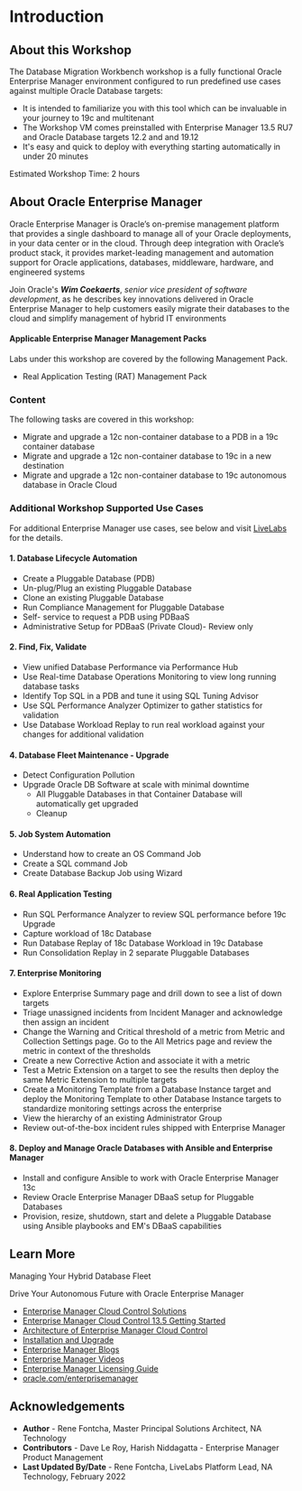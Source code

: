 # Introduction

## About this Workshop

The Database Migration Workbench workshop is a fully functional Oracle Enterprise Manager environment configured to run predefined use cases against multiple Oracle Database targets:

- It is intended to familiarize you with this tool which can be invaluable in your journey to 19c and multitenant
- The Workshop VM comes preinstalled with Enterprise Manager 13.5 RU7 and Oracle Database targets 12.2 and and 19.12
- It's easy and quick to deploy with everything starting automatically in under 20 minutes

Estimated Workshop Time: 2 hours

## About Oracle Enterprise Manager

Oracle Enterprise Manager is Oracle’s on-premise management platform that provides a single dashboard to manage all of your Oracle deployments, in your data center or in the cloud. Through deep integration with Oracle’s product stack, it provides market-leading management and automation support for Oracle applications, databases, middleware, hardware, and engineered systems

Join Oracle's ***Wim Coekaerts***, *senior vice president of software development*, as he describes key innovations delivered in Oracle Enterprise Manager to help customers easily migrate their databases to the cloud and simplify management of hybrid IT environments

[](youtube:MZJQx6MuHA0)


#### Applicable Enterprise Manager Management Packs

Labs under this workshop are covered by the following Management Pack.

- Real Application Testing (RAT) Management Pack

### Content

The following tasks are covered in this workshop:

- Migrate and upgrade a 12c non-container database to a PDB in a 19c container database
- Migrate and upgrade a 12c non-container database to 19c in a new destination
- Migrate and upgrade a 12c non-container database to 19c autonomous database in Oracle Cloud

### Additional Workshop Supported Use Cases

For additional Enterprise Manager use cases, see below and visit [LiveLabs](http://bit.ly/golivelabs) for the details.

#### 1. Database Lifecycle Automation

- Create a Pluggable Database (PDB)
- Un-plug/Plug an existing Pluggable Database
- Clone an existing Pluggable Database
- Run Compliance Management for Pluggable Database
- Self- service to request a PDB using PDBaaS
- Administrative Setup for PDBaaS (Private Cloud)- Review only

#### 2. Find, Fix, Validate

- View unified Database Performance via Performance Hub
- Use Real-time Database Operations Monitoring to view long running database tasks
- Identify Top SQL in a PDB and tune it using SQL Tuning Advisor
- Use SQL Performance Analyzer Optimizer to gather statistics for validation
- Use Database Workload Replay to run real workload against your changes for additional validation

#### 4. Database Fleet Maintenance - Upgrade

- Detect Configuration Pollution
- Upgrade Oracle DB Software at scale with minimal downtime
    - All Pluggable Databases in that Container Database will automatically get upgraded
    - Cleanup

#### 5. Job System Automation

- Understand how to create an OS Command Job
- Create a SQL command Job
- Create Database Backup Job using Wizard

#### 6. Real Application Testing

- Run SQL Performance Analyzer to review SQL performance before 19c Upgrade
- Capture workload of 18c Database
- Run Database Replay of 18c Database Workload in 19c Database
- Run Consolidation Replay in 2 separate Pluggable Databases

#### 7. Enterprise Monitoring

- Explore Enterprise Summary page and drill down to see a list of down targets
- Triage unassigned incidents from Incident Manager and acknowledge then assign an incident
- Change the Warning and Critical threshold of a metric from Metric and Collection Settings page. Go to the All Metrics page and review the metric in context of the thresholds
- Create a new Corrective Action and associate it with a metric
- Test a Metric Extension on a target to see the results then deploy the same Metric Extension to multiple targets
- Create a Monitoring Template from a Database Instance target and deploy the Monitoring Template to other Database Instance targets to standardize monitoring settings across the enterprise
- View the hierarchy of an existing Administrator Group
- Review out-of-the-box incident rules shipped with Enterprise Manager

#### 8. Deploy and Manage Oracle Databases with Ansible and Enterprise Manager

- Install and configure Ansible to work with Oracle Enterprise Manager 13c
- Review Oracle Enterprise Manager DBaaS setup for Pluggable Databases
- Provision, resize, shutdown, start and delete a Pluggable Database using Ansible playbooks and EM's DBaaS capabilities

## Learn More

Managing Your Hybrid Database Fleet
[](youtube:TUaAweMX3S4)

Drive Your Autonomous Future with Oracle Enterprise Manager
[](youtube:7khTglg0_3g)

- [Enterprise Manager Cloud Control Solutions](https://docs.oracle.com/en/enterprise-manager/cloud-control/enterprise-manager-cloud-control/13.5/emcon/enterprise-manager-management-focus-areas.html#GUID-7F3BF18C-97DF-44BC-8BB7-6A864AF1A150)
- [Enterprise Manager Cloud Control 13.5 Getting Started](https://docs.oracle.com/en/enterprise-manager/cloud-control/enterprise-manager-cloud-control/13.5/index.html)
- [Architecture of Enterprise Manager Cloud Control](https://docs.oracle.com/en/enterprise-manager/cloud-control/enterprise-manager-cloud-control/13.5/emcon/enterprise-manager-cloud-control-architecture.html#GUID-1A384373-7CD5-434D-9939-874E940CBF21)
- [Installation and Upgrade](https://docs.oracle.com/en/enterprise-manager/cloud-control/enterprise-manager-cloud-control/13.5/install.html)
- [Enterprise Manager Blogs](https://blogs.oracle.com/oem/)
- [Enterprise Manager Videos](https://docs.oracle.com/en/enterprise-manager/cloud-control/enterprise-manager-cloud-control/13.5/videos.html)
- [Enterprise Manager Licensing Guide](https://www.oracle.com/pls/topic/lookup?ctx=en/enterprise-manager/cloud-control/enterprise-manager-cloud-control/13.5&id=OEMLI-GUID-7B2095D3-4E88-4346-9566-638219FF1130)
- [oracle.com/enterprisemanager](https://www.oracle.com/enterprise-manager/)

## Acknowledgements

- **Author** - Rene Fontcha, Master Principal Solutions Architect, NA Technology
- **Contributors** - Dave Le Roy, Harish Niddagatta - Enterprise Manager Product Management
- **Last Updated By/Date** - Rene Fontcha, LiveLabs Platform Lead, NA Technology, February 2022
